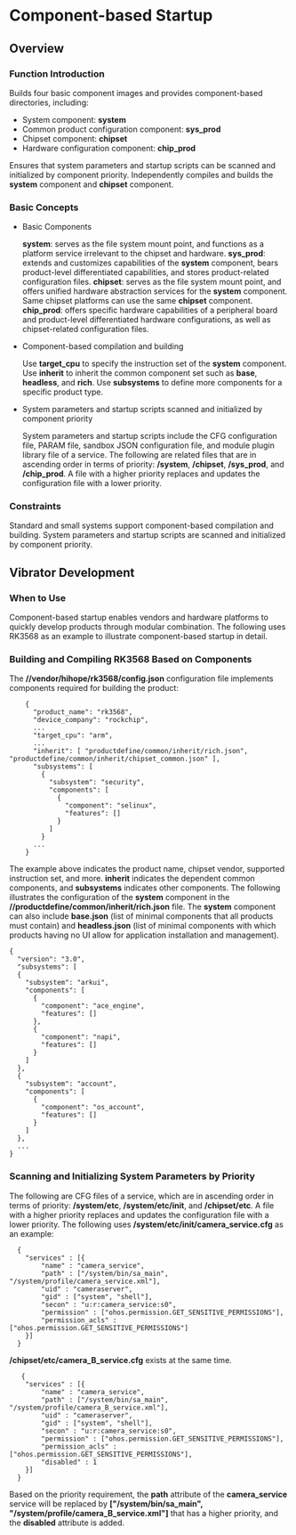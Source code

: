 # Component-based Startup
## Overview
### Function Introduction
Builds four basic component images and provides component-based directories, including:
- System component: **system**
- Common product configuration component: **sys_prod**
- Chipset component: **chipset**
- Hardware configuration component: **chip_prod**

Ensures that system parameters and startup scripts can be scanned and initialized by component priority.
Independently compiles and builds the **system** component and **chipset** component.
### Basic Concepts
- Basic Components

   **system**: serves as the file system mount point, and functions as a platform service irrelevant to the chipset and hardware.
   **sys_prod**: extends and customizes capabilities of the **system** component, bears product-level differentiated capabilities, and stores product-related configuration files.
   **chipset**: serves as the file system mount point, and offers unified hardware abstraction services for the **system** component. Same chipset platforms can use the same **chipset** component.
   **chip_prod**: offers specific hardware capabilities of a peripheral board and product-level differentiated hardware configurations, as well as chipset-related configuration files.

- Component-based compilation and building

  Use **target_cpu** to specify the instruction set of the **system** component. Use **inherit** to inherit the common component set such as **base**, **headless**, and **rich**. Use **subsystems** to define more components for a specific product type.

- System parameters and startup scripts scanned and initialized by component priority

  System parameters and startup scripts include the CFG configuration file, PARAM file, sandbox JSON configuration file, and module plugin library file of a service. The following are related files that are in ascending order in terms of priority: **/system**, **/chipset**, **/sys_prod**, and **/chip_prod**. A file with a higher priority replaces and updates the configuration file with a lower priority.


### Constraints
Standard and small systems support component-based compilation and building. System parameters and startup scripts are scanned and initialized by component priority.

## Vibrator Development
### When to Use
Component-based startup enables vendors and hardware platforms to quickly develop products through modular combination. The following uses RK3568 as an example to illustrate component-based startup in detail.

### Building and Compiling RK3568 Based on Components
The **//vendor/hihope/rk3568/config.json** configuration file implements components required for building the product:

        {
          "product_name": "rk3568",
          "device_company": "rockchip",
          ...
          "target_cpu": "arm",
          ...
          "inherit": [ "productdefine/common/inherit/rich.json", "productdefine/common/inherit/chipset_common.json" ],
          "subsystems": [
            {
              "subsystem": "security",
              "components": [
                {
                  "component": "selinux",
                  "features": []
                }
              ]
            }
          ...
        }

The example above indicates the product name, chipset vendor, supported instruction set, and more. **inherit** indicates the dependent common components, and **subsystems** indicates other components.
The following illustrates the configuration of the **system** component in the **//productdefine/common/inherit/rich.json** file. The **system** component can also include **base.json** (list of minimal components that all products must contain) and **headless.json** (list of minimal components with which products having no UI allow for application installation and management).

    {
      "version": "3.0",
      "subsystems": [
      {
        "subsystem": "arkui",
        "components": [
          {
            "component": "ace_engine",
            "features": []
          },
          {
            "component": "napi",
            "features": []
          }
        ]
      },
      {
        "subsystem": "account",
        "components": [
          {
            "component": "os_account",
            "features": []
          }
        ]
      },
      ...
    }

### Scanning and Initializing System Parameters by Priority
The following are CFG files of a service, which are in ascending order in terms of priority: **/system/etc**, **/system/etc/init**, and **/chipset/etc**. A file with a higher priority replaces and updates the configuration file with a lower priority. The following uses **/system/etc/init/camera_service.cfg** as an example:

      {
        "services" : [{
            "name" : "camera_service",
            "path" : ["/system/bin/sa_main", "/system/profile/camera_service.xml"],
            "uid" : "cameraserver",
            "gid" : ["system", "shell"],
            "secon" : "u:r:camera_service:s0",
            "permission" : ["ohos.permission.GET_SENSITIVE_PERMISSIONS"],
            "permission_acls" : ["ohos.permission.GET_SENSITIVE_PERMISSIONS"]
        }]
      }  

**/chipset/etc/camera_B_service.cfg** exists at the same time.

       {
        "services" : [{
            "name" : "camera_service",
            "path" : ["/system/bin/sa_main", "/system/profile/camera_B_service.xml"],
            "uid" : "cameraserver",
            "gid" : ["system", "shell"],
            "secon" : "u:r:camera_service:s0",
            "permission" : ["ohos.permission.GET_SENSITIVE_PERMISSIONS"],
            "permission_acls" : ["ohos.permission.GET_SENSITIVE_PERMISSIONS"],
            "disabled" : 1
        }]
      }  

Based on the priority requirement, the **path** attribute of the **camera_service** service will be replaced by **["/system/bin/sa_main", "/system/profile/camera_B_service.xml"]** that has a higher priority, and the **disabled** attribute is added.
